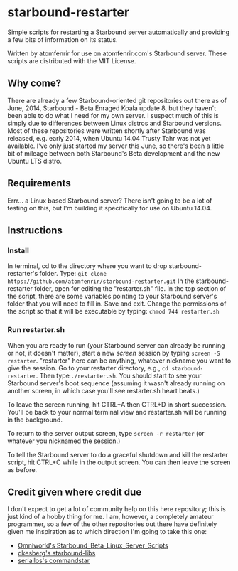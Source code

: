 starbound-restarter
===================

Simple scripts for restarting a Starbound server automatically and providing a few bits of information on its status.

Written by atomfenrir for use on atomfenrir.com's Starbound server. These scripts are distributed with the MIT License.

## Why come?

There are already a few Starbound-oriented git repositories out there as of June, 2014, Starbound - Beta Enraged Koala update 8, but they haven't been able to do what I need for my own server. I suspect much of this is simply due to differences between Linux distros and Starbound versions. Most of these repositories were written shortly after Starbound was released, e.g. early 2014, when Ubuntu 14.04 Trusty Tahr was not yet available. I've only just started my server this June, so there's been a little bit of mileage between both Starbound's Beta development and the new Ubuntu LTS distro. 

## Requirements

Errr... a Linux based Starbound server? There isn't going to be a lot of testing on this, but I'm building it specifically for use on Ubuntu 14.04.

## Instructions

### Install

In terminal, cd to the directory where you want to drop starbound-restarter's folder.
Type: `git clone https://github.com/atomfenrir/starbound-restarter.git`
In the starbound-restarter folder, open for editing the "restarter.sh" file.
In the top section of the script, there are some variables pointing to your Starbound server's folder that you will need to fill in.
Save and exit. Change the permissions of the script so that it will be executable by typing: `chmod 744 restarter.sh`

### Run restarter.sh

When you are ready to run (your Starbound server can already be running or not, it doesn't matter), start a new *screen* session by typing `screen -S restarter`. "restarter" here can be anything, whatever nickname you want to give the session. Go to your restarter directory, e.g., `cd starbound-restarter`. Then type `./restarter.sh`. You should start to see your Starbound server's boot sequence (assuming it wasn't already running on another screen, in which case you'll see restarter.sh heart beats.) 

To leave the screen running, hit CTRL+A then CTRL+D in short succession. You'll be back to your normal terminal view and restarter.sh will be running in the background. 

To return to the server output screen, type `screen -r restarter` (or whatever you nicknamed the session.) 

To tell the Starbound server to do a graceful shutdown and kill the restarter script, hit CTRL+C while in the output screen.
You can then leave the screen as before.


## Credit given where credit due

I don't expect to get a lot of community help on this here repository; this is just kind of a hobby thing for me. I am, however, a completely amateur programmer, so a few of the other repositories out there have definitely given me inspiration as to which direction I'm going to take this one:

- [Omniworld's Starbound_Beta_Linux_Server_Scripts](https://github.com/Omniworld/Starbound_Beta_Linux_Server_Scripts)
- [dkesberg's starbound-libs](https://github.com/dkesberg/starbound-libs)
- [seriallos's commandstar](https://github.com/seriallos/commandstar)